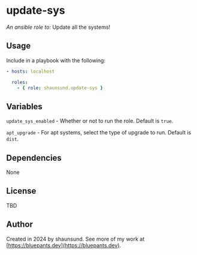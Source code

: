 # update-sys

_An ansible role to:_ Update all the systems!

## Usage

Include in a playbook with the following:

```yaml
- hosts: localhost

  roles:
    - { role: shaunsund.update-sys }
```

## Variables

`update_sys_enabled` - Whether or not to run the role. Default is `true`.

`apt_upgrade` - For apt systems, select the type of upgrade to run. Default is `dist`.

## Dependencies

None

## License

TBD

## Author

Created in 2024 by shaunsund. See more of my work at [https://bluepants.dev](https://bluepants.dev).